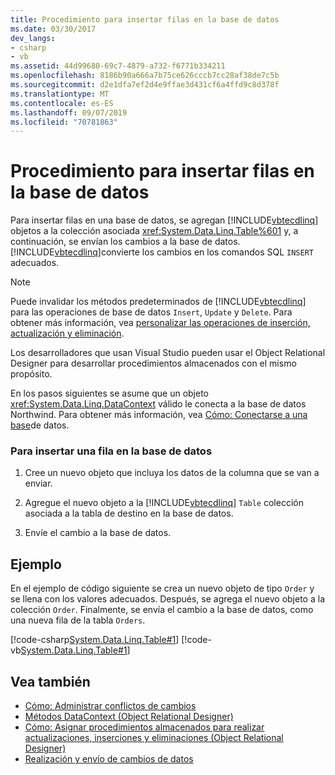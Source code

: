 ```yaml
---
title: Procedimiento para insertar filas en la base de datos
ms.date: 03/30/2017
dev_langs:
- csharp
- vb
ms.assetid: 44d99680-69c7-4879-a732-f6771b334211
ms.openlocfilehash: 8186b90a666a7b75ce626cccb7cc28af38de7c5b
ms.sourcegitcommit: d2e1dfa7ef2d4e9ffae3d431cf6a4ffd9c8d378f
ms.translationtype: MT
ms.contentlocale: es-ES
ms.lasthandoff: 09/07/2019
ms.locfileid: "70781863"
---
```

# <a name="how-to-insert-rows-into-the-database"></a>Procedimiento para insertar filas en la base de datos

Para insertar filas en una base de datos, se agregan [!INCLUDE[vbtecdlinq](../../../../../../includes/vbtecdlinq-md.md)] objetos a la colección asociada <xref:System.Data.Linq.Table%601> y, a continuación, se envían los cambios a la base de datos. [!INCLUDE[vbtecdlinq](../../../../../../includes/vbtecdlinq-md.md)]convierte los cambios en los comandos SQL `INSERT` adecuados.

> [!NOTE]
> Puede invalidar los métodos predeterminados de [!INCLUDE[vbtecdlinq](../../../../../../includes/vbtecdlinq-md.md)] para las operaciones de base de datos `Insert`, `Update` y `Delete`. Para obtener más información, vea [personalizar las operaciones de inserción, actualización y eliminación](customizing-insert-update-and-delete-operations.md).
>
> Los desarrolladores que usan Visual Studio pueden usar el Object Relational Designer para desarrollar procedimientos almacenados con el mismo propósito.

En los pasos siguientes se asume que un objeto <xref:System.Data.Linq.DataContext> válido le conecta a la base de datos Northwind. Para obtener más información, vea [Cómo: Conectarse a una base](how-to-connect-to-a-database.md)de datos.

### <a name="to-insert-a-row-into-the-database"></a>Para insertar una fila en la base de datos

1. Cree un nuevo objeto que incluya los datos de la columna que se van a enviar.

2. Agregue el nuevo objeto a la [!INCLUDE[vbtecdlinq](../../../../../../includes/vbtecdlinq-md.md)] `Table` colección asociada a la tabla de destino en la base de datos.

3. Envíe el cambio a la base de datos.

## <a name="example"></a>Ejemplo

En el ejemplo de código siguiente se crea un nuevo objeto de tipo `Order` y se llena con los valores adecuados. Después, se agrega el nuevo objeto a la colección `Order`. Finalmente, se envía el cambio a la base de datos, como una nueva fila de la tabla `Orders`.

[!code-csharp[System.Data.Linq.Table#1](../../../../../../samples/snippets/csharp/VS_Snippets_Data/system.data.linq.table/cs/program.cs#1)]
[!code-vb[System.Data.Linq.Table#1](../../../../../../samples/snippets/visualbasic/VS_Snippets_Data/system.data.linq.table/vb/module1.vb#1)]

## <a name="see-also"></a>Vea también

- [Cómo: Administrar conflictos de cambios](how-to-manage-change-conflicts.md)
- [Métodos DataContext (Object Relational Designer)](/visualstudio/data-tools/datacontext-methods-o-r-designer)
- [Cómo: Asignar procedimientos almacenados para realizar actualizaciones, inserciones y eliminaciones (Object Relational Designer)](/visualstudio/data-tools/how-to-assign-stored-procedures-to-perform-updates-inserts-and-deletes-o-r-designer)
- [Realización y envío de cambios de datos](making-and-submitting-data-changes.md)
